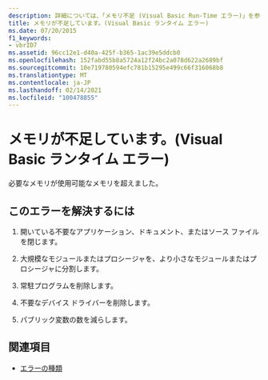 ```yaml
---
description: 詳細については、「メモリ不足 (Visual Basic Run-Time エラー)」を参照してください。
title: メモリが不足しています。(Visual Basic ランタイム エラー)
ms.date: 07/20/2015
f1_keywords:
- vbrID7
ms.assetid: 96cc12e1-d40a-425f-b365-1ac39e5ddcb0
ms.openlocfilehash: 152fabd55b8a5724a12f24bc2a078d622a2689bf
ms.sourcegitcommit: 10e719780594efc781b15295e499c66f316068b8
ms.translationtype: MT
ms.contentlocale: ja-JP
ms.lasthandoff: 02/14/2021
ms.locfileid: "100478855"
---
```

# <a name="out-of-memory-visual-basic-run-time-error"></a>メモリが不足しています。(Visual Basic ランタイム エラー)

必要なメモリが使用可能なメモリを超えました。  
  
## <a name="to-correct-this-error"></a>このエラーを解決するには  
  
1. 開いている不要なアプリケーション、ドキュメント、またはソース ファイルを閉じます。  
  
2. 大規模なモジュールまたはプロシージャを、より小さなモジュールまたはプロシージャに分割します。  
  
3. 常駐プログラムを削除します。  
  
4. 不要なデバイス ドライバーを削除します。  
  
5. パブリック変数の数を減らします。  
  
## <a name="see-also"></a>関連項目

- [エラーの種類](../programming-guide/language-features/error-types.md)
